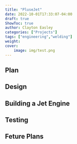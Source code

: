 ```yaml
---
title: "PluseJet"
date: 2022-10-01T17:33:07-04:00
draft: true
ShowToc: true
author: Clayton Easley
categories: ["Projects"]
tags: ["engineering","welding"]
weight:
cover: 
    image: img/test.png
---
```


## Plan


## Design

## Building a Jet Engine


## Testing

## Feture Plans
